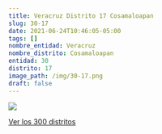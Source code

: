```yaml
---
title: Veracruz Distrito 17 Cosamaloapan
slug: 30-17
date: 2021-06-24T10:46:05-05:00
tags: []
nombre_entidad: Veracruz
nombre_distrito: Cosamaloapan
entidad: 30
distrito: 17
image_path: /img/30-17.png
draft: false
---
```


![](/img/30-17.png)

[Ver los 300 distritos](/docs/elecciones-2021)
